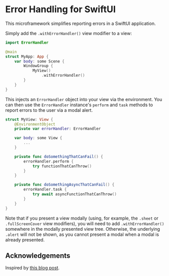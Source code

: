 # Error Handling for SwiftUI

This microframework simplifies reporting errors in a SwiftUI application.

Simply add the `.withErrorHandler()` view modifier to a view:

```swift
import ErrorHandler

@main
struct MyApp: App {
    var body: some Scene {
        WindowGroup {
            MyView()
                .withErrorHandler()
        }
    }
}
```

This injects an `ErrorHandler` object into your view via the environment. You can then use the `ErrorHandler` instance's `perform` and `task` methods to report errors to the user via a modal alert.

```swift
struct MyView: View {
    @EnvironmentObject
    private var errorHandler: ErrorHandler

    var body: some View {
        ...
    }

    private func doSomethingThatCanFail() {
        errorHandler.perform {
            try functionThatCanThrow()
        }
    }

    private func doSomethingAsyncThatCanFail() {
        errorHandler.task {
            try await asyncFunctionThatCanThrow()
        }
    }
}
```

Note that if you present a view modally (using, for example, the `.sheet` or `.fullScreenCover` view modifiers), you will need to add `.withErrorHandler()` somewhere in the modally presented view tree. Otherwise, the underlying `.alert` will not be shown, as you cannot present a modal when a modal is already presented.

## Acknowledgements

Inspired by [this blog post](https://www.ralfebert.com/swiftui/generic-error-handling/).

